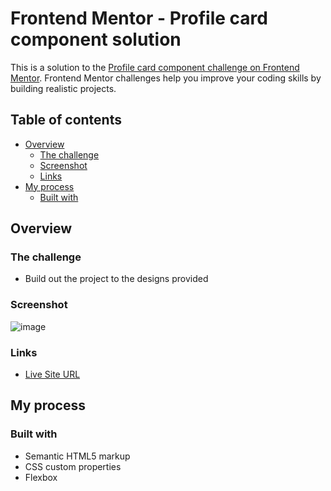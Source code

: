 # Frontend Mentor - Profile card component solution

This is a solution to the [Profile card component challenge on Frontend Mentor](https://www.frontendmentor.io/challenges/profile-card-component-cfArpWshJ). Frontend Mentor challenges help you improve your coding skills by building realistic projects. 

## Table of contents

- [Overview](#overview)
  - [The challenge](#the-challenge)
  - [Screenshot](#screenshot)
  - [Links](#links)
- [My process](#my-process)
  - [Built with](#built-with)

## Overview

### The challenge

- Build out the project to the designs provided

### Screenshot

![image](https://user-images.githubusercontent.com/71193719/120881566-671c0800-c5a8-11eb-86a2-e50dc2d10c1f.png)

### Links

- [Live Site URL](https://mariagabs.github.io/profile-card/)

## My process

### Built with

- Semantic HTML5 markup
- CSS custom properties
- Flexbox
